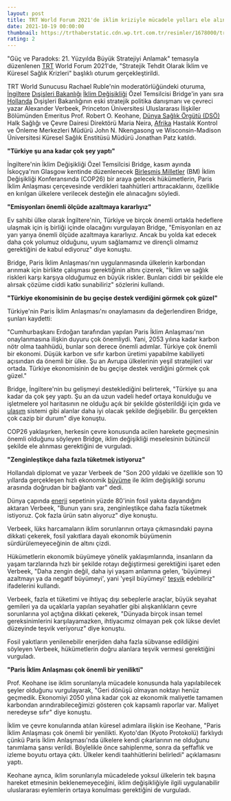 ```yaml
--- 
layout: post
title: TRT World Forum 2021'de iklim kriziyle mücadele yolları ele alındı
date: 2021-10-19 00:00:00
thumbnail: https://trthaberstatic.cdn.wp.trt.com.tr/resimler/1678000/trt-world-forum-1678156.jpg
rating: 2
---
```

<p>
	"Güç ve Paradoks: 21. Yüzyılda Büyük Stratejiyi Anlamak" temasıyla düzenlenen <a href="https://www.trthaber.com/etiket/trt/" target="_blank">TRT</a> World Forum 2021'de, "Stratejik Tehdit Olarak İklim ve Küresel Sağlık Krizleri" başlıklı oturum gerçekleştirildi.</p>
<p>
	TRT World Sunucusu Rachael Ruble'nin moderatörlüğündeki oturuma, <a href="https://www.trthaber.com/etiket/ingiltere/" target="_blank">İngiltere</a> <a href="https://www.trthaber.com/etiket/disisleri-bakanligi/" target="_blank">Dışişleri Bakanlığı</a> <a href="https://www.trthaber.com/etiket/iklim-degisikligi/" target="_blank">İklim Değişikliği</a> Özel Temsilcisi Bridge'in yanı sıra <a href="https://www.trthaber.com/etiket/hollanda/" target="_blank">Hollanda</a> Dışişleri Bakanlığının eski stratejik politika danışmanı ve çevreci yazar Alexander Verbeek, Princeton Üniversitesi Uluslararası İlişkiler Bölümünden Emeritus Prof. Robert O. Keohane, <a href="https://www.trthaber.com/etiket/dunya-saglik-orgutu-dso/" target="_blank">Dünya Sağlık Örgütü (DSÖ)</a> Halk Sağlığı ve Çevre Dairesi Direktörü Maria Neira, <a href="https://www.trthaber.com/etiket/afrika/" target="_blank">Afrika</a> Hastalık Kontrol ve Önleme Merkezleri Müdürü John N. Nkengasong ve Wisconsin-Madison Üniversitesi Küresel Sağlık Enstitüsü Müdürü Jonathan Patz katıldı.</p>
<p>
	<strong>"Türkiye şu ana kadar çok şey yaptı"</strong></p>
<p>
	İngiltere'nin İklim Değişikliği Özel Temsilcisi Bridge, kasım ayında İskoçya'nın Glasgow kentinde düzenlenecek <a href="https://www.trthaber.com/etiket/birlesmis-milletler/" target="_blank">Birleşmiş Milletler</a> (BM) İklim Değişikliği Konferansında (COP26) bir araya gelecek hükümetlerin, Paris İklim Anlaşması çerçevesinde verdikleri taahhütleri arttıracaklarını, özellikle en kırılgan ülkelere verilecek desteğin ele alınacağını söyledi.</p>
<p>
	<strong>"Emisyonları önemli ölçüde azaltmaya kararlıyız"</strong></p>
<p>
	Ev sahibi ülke olarak İngiltere'nin, Türkiye ve birçok önemli ortakla hedeflere ulaşmak için iş birliği içinde olacağını vurgulayan Bridge, "Emisyonları en az yarı yarıya önemli ölçüde azaltmaya kararlıyız. Ancak bu yolda kat edecek daha çok yolumuz olduğunu, uyum sağlamamız ve dirençli olmamız gerektiğini de kabul ediyoruz" diye konuştu.</p>
<p>
	Bridge, Paris İklim Anlaşması'nın uygulanmasında ülkelerin karbondan arınmak için birlikte çalışması gerektiğinin altını çizerek, "İklim ve sağlık riskleri karşı karşıya olduğumuz en büyük riskler. Bunları ciddi bir şekilde ele alırsak çözüme ciddi katkı sunabiliriz" sözlerini kullandı.</p>
<p>
	<strong>"Türkiye ekonomisinin de bu geçişe destek verdiğini görmek çok güzel"</strong></p>
<p>
	Türkiye'nin Paris İklim Anlaşması'nı onaylamasını da değerlendiren Bridge, şunları kaydetti:</p>
<p>
	"Cumhurbaşkanı Erdoğan tarafından yapılan Paris İklim Anlaşması'nın onaylanmasına ilişkin duyuru çok önemliydi. Yani, 2053 yılına kadar karbon nötr olma taahhüdü, bunlar son derece önemli adımlar. Türkiye çok önemli bir ekonomi. Düşük karbon ve sıfır karbon üretimi yapabilme kabiliyeti açısından da önemli bir ülke. Şu an Avrupa ülkelerinin yeşil stratejileri var ortada. Türkiye ekonomisinin de bu geçişe destek verdiğini görmek çok güzel."</p>
<p>
	Bridge, İngiltere'nin bu gelişmeyi desteklediğini belirterek, "Türkiye şu ana kadar da çok şey yaptı. Şu an da uzun vadeli hedef ortaya konulduğu ve işletmelere yol haritasının ne olduğu açık bir şekilde gösterildiği için gıda ve <a href="https://www.trthaber.com/etiket/ulasim/" target="_blank">ulaşım</a> sistemi gibi alanlar daha iyi olacak şekilde değişebilir. Bu gerçekten çok cazip bir durum" diye konuştu.</p>
<p>
	COP26 yaklaşırken, herkesin çevre konusunda acilen harekete geçmesinin önemli olduğunu söyleyen Bridge, iklim değişikliği meselesinin bütüncül şekilde ele alınması gerektiğini de vurguladı.</p>
<p>
	<strong>"Zenginleştikçe daha fazla tüketmek istiyoruz"</strong></p>
<p>
	Hollandalı diplomat ve yazar Verbeek de "Son 200 yıldaki ve özellikle son 10 yıllarda gerçekleşen hızlı ekonomik <a href="https://www.trthaber.com/etiket/buyume/" target="_blank">büyüme</a> ile iklim değişikliği sorunu arasında doğrudan bir bağlantı var" dedi.</p>
<p>
	Dünya çapında <a href="https://www.trthaber.com/etiket/enerji/" target="_blank">enerji</a> sepetinin yüzde 80'inin fosil yakıta dayandığını aktaran Verbeek, "Bunun yanı sıra, zenginleştikçe daha fazla tüketmek istiyoruz. Çok fazla ürün satın alıyoruz" diye konuştu.</p>
<p>
	Verbeek, lüks harcamaların iklim sorunlarının ortaya çıkmasındaki payına dikkati çekerek, fosil yakıtlara dayalı ekonomik büyümenin sürdürülemeyeceğinin de altını çizdi.</p>
<p>
	Hükümetlerin ekonomik büyümeye yönelik yaklaşımlarında, insanların da yaşam tarzlarında hızlı bir şekilde rotayı değiştirmesi gerektiğini işaret eden Verbeek, "Daha zengin değil, daha iyi yaşam anlamına gelen, 'büyümeyi azaltmayı ya da negatif büyümeyi', yani 'yeşil büyümeyi' <a href="https://www.trthaber.com/etiket/tesvik/" target="_blank">teşvik</a> edebiliriz" ifadelerini kullandı.</p>
<p>
	Verbeek, fazla et tüketimi ve ihtiyaç dışı sebeplerle araçlar, büyük seyahat gemileri ya da uçaklarla yapılan seyahatler gibi alışkanlıkların çevre sorunlarına yol açtığına dikkati çekerek, "Dünyada birçok insan temel gereksinimlerini karşılayamazken, ihtiyacımız olmayan pek çok lükse devlet düzeyinde teşvik veriyoruz" diye konuştu.</p>
<p>
	Fosil yakıtların yenilenebilir enerjiden daha fazla sübvanse edildiğini söyleyen Verbeek, hükümetlerin doğru alanlara teşvik vermesi gerektiğini vurguladı.</p>
<p>
	<strong>"Paris İklim Anlaşması çok önemli bir yenilikti"</strong></p>
<p>
	Prof. Keohane ise iklim sorunlarıyla mücadele konusunda hala yapılabilecek şeyler olduğunu vurgulayarak, "Geri dönüşü olmayan noktayı henüz geçmedik. Ekonomiyi 2050 yılına kadar çok az ekonomik maliyetle tamamen karbondan arındırabileceğimizi gösteren çok kapsamlı raporlar var. Maliyet neredeyse sıfır" diye konuştu.</p>
<p>
	İklim ve çevre konularında atılan küresel adımlara ilişkin ise Keohane, "Paris İklim Anlaşması çok önemli bir yenilikti. Kyoto'dan (Kyoto Protokolü) farklıydı çünkü Paris İklim Anlaşması'nda ülkelere kendi çıkarlarının ne olduğunu tanımlama şansı verildi. Böylelikle önce sahiplenme, sonra da şeffaflık ve izleme boyutu ortaya çıktı. Ülkeler kendi taahhütlerini belirledi" açıklamasını yaptı.</p>
<p>
	Keohane ayrıca, iklim sorunlarıyla mücadelede yoksul ülkelerin tek başına hareket etmesinin beklenemeyeceğini, iklim değişikliğiyle ilgili uygulanabilir uluslararası eylemlerin ortaya konulması gerektiğini de vurguladı.</p>
